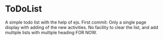 # ToDoList
A simple todo list with the help of ejs.
First commit: Only a single page display with adding of the new activities. No facility to clear the list, and add multiple lists with multiple heading FOR NOW.
